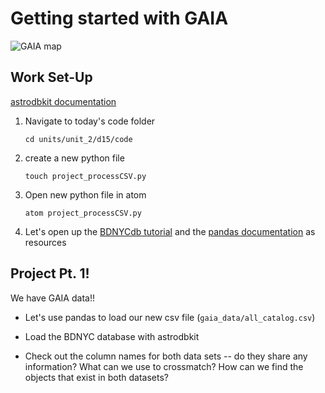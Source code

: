 # Getting started with GAIA

![GAIA map](https://3c1703fe8d.site.internapcdn.net/newman/gfx/news/hires/2018/astronomerso.jpg)

## Work Set-Up

[astrodbkit documentation](https://astrodbkit.readthedocs.io/en/latest/index.html)

1. Navigate to today's code folder

    `cd units/unit_2/d15/code`

2. create a new python file

    `touch project_processCSV.py`

3. Open new python file in atom

    `atom project_processCSV.py`

4. Let's open up the [BDNYCdb tutorial](https://github.com/BDNYC/BDNYCdb/blob/master/tutorial/tutorial.md) and the [pandas documentation](http://pandas.pydata.org/pandas-docs/stable/) as resources


## Project Pt. 1!

We have GAIA data!!

- Let's use pandas to load our new csv file (`gaia_data/all_catalog.csv`)

- Load the BDNYC database with astrodbkit

- Check out the column names for both data sets -- do they share any information? What can we use to crossmatch? How can we find the objects that exist in both datasets?
